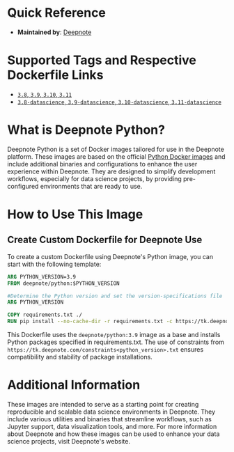 # Quick Reference
-  **Maintained by**: [Deepnote](https://deepnote.com/)

# Supported Tags and Respective Dockerfile Links
-  [`3.8`, `3.9`, `3.10`, `3.11`](https://github.com/deepnote/environments/tree/main/python/python)
-  [`3.8-datascience`, `3.9-datascience`, `3.10-datascience`, `3.11-datascience`](https://github.com/deepnote/environments/blob/main/python/datascience/Dockerfile.datascience)

# What is Deepnote Python?
Deepnote Python is a set of Docker images tailored for use in the Deepnote platform. These images are based on the official [Python Docker images](https://hub.docker.com/_/python) and include additional binaries and configurations to enhance the user experience within Deepnote. They are designed to simplify development workflows, especially for data science projects, by providing pre-configured environments that are ready to use.

# How to Use This Image

## Create Custom Dockerfile for Deepnote Use
To create a custom Dockerfile using Deepnote's Python image, you can start with the following template:

```dockerfile
ARG PYTHON_VERSION=3.9
FROM deepnote/python:$PYTHON_VERSION

#Determine the Python version and set the version-specifications file
ARG PYTHON_VERSION

COPY requirements.txt ./
RUN pip install --no-cache-dir -r requirements.txt -c https://tk.deepnote.com/constraints${PYTHON_VERSION}.txt
```

This Dockerfile uses the `deepnote/python:3.9` image as a base and installs Python packages specified in requirements.txt. The use of constraints from `https://tk.deepnote.com/constraints<python_version>.txt` ensures compatibility and stability of package installations.

# Additional Information
These images are intended to serve as a starting point for creating reproducible and scalable data science environments in Deepnote. They include various utilities and binaries that streamline workflows, such as Jupyter support, data visualization tools, and more.
For more information about Deepnote and how these images can be used to enhance your data science projects, visit Deepnote's website.
